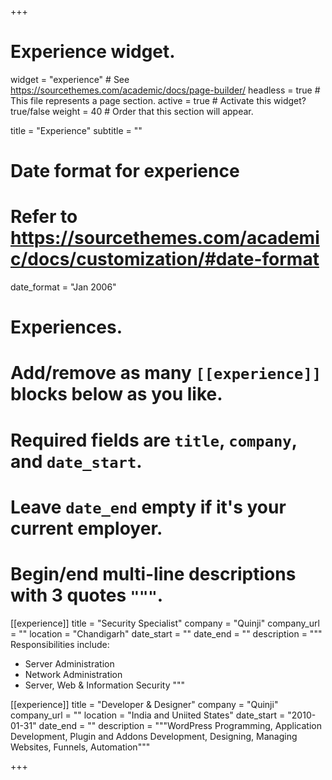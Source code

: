 +++
# Experience widget.
widget = "experience"  # See https://sourcethemes.com/academic/docs/page-builder/
headless = true  # This file represents a page section.
active = true  # Activate this widget? true/false
weight = 40  # Order that this section will appear.

title = "Experience"
subtitle = ""

# Date format for experience
#   Refer to https://sourcethemes.com/academic/docs/customization/#date-format
date_format = "Jan 2006"

# Experiences.
#   Add/remove as many `[[experience]]` blocks below as you like.
#   Required fields are `title`, `company`, and `date_start`.
#   Leave `date_end` empty if it's your current employer.
#   Begin/end multi-line descriptions with 3 quotes `"""`.
[[experience]]
  title = "Security Specialist"
  company = "Quinji"
  company_url = ""
  location = "Chandigarh"
  date_start = ""
  date_end = ""
  description = """
  Responsibilities include:
  
  * Server Administration
  * Network Administration
  * Server, Web & Information Security
  """

[[experience]]
  title = "Developer & Designer"
  company = "Quinji"
  company_url = ""
  location = "India and Uniited States"
  date_start = "2010-01-31"
  date_end = ""
  description = """WordPress Programming, Application Development, Plugin and Addons Development, Designing, Managing Websites, Funnels, Automation"""

+++
